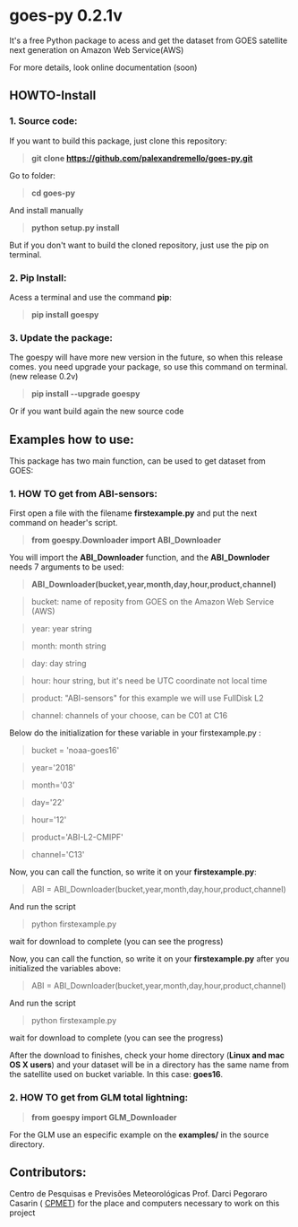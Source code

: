 # goes-py 0.2.1v 

 It's a free Python package to acess and get the dataset from GOES satellite next generation on Amazon Web Service(AWS)
 
 For more details, look online documentation (soon)

## HOWTO-Install 
 
 ### 1. Source code:
 
 If you want to build this package, just clone this repository:

 >**git clone https://github.com/palexandremello/goes-py.git**

 Go to folder:

>**cd goes-py** 

 And install manually

>**python setup.py install**

But if you don't want to build the cloned repository, just use the pip on terminal.

 ### 2. Pip Install: 
 
  Acess a terminal and use the command **pip**:
  
  > **pip install goespy**

 ### 3. Update the package:
 
The goespy will have more new version in the future, so when this release comes. you need upgrade your package, so use this command on terminal. (new release 0.2v)

 > **pip install --upgrade goespy** 
 
 Or if you want build again the new source code
 
 ## Examples how to use:

 This package has two main function, can be used to get dataset from GOES:

 ### 1. HOW TO get from ABI-sensors:
 
First open a file with the filename **firstexample.py** and put the next command on header's script.

> **from goespy.Downloader import ABI_Downloader**

You will import the **ABI_Downloader** function, and the **ABI_Downloder** needs 7 arguments to be used:

> **ABI_Downloader(bucket,year,month,day,hour,product,channel)**

>bucket: name of reposity from GOES on the Amazon Web Service (AWS)

>year: year string 

>month: month string 

>day: day string

>hour: hour string, but it's need be UTC coordinate not local time

>product: "ABI-sensors" for this example we will use FullDisk L2

>channel: channels of your choose, can be C01 at C16

Below do the initialization for these variable in your firstexample.py :

>  bucket = 'noaa-goes16'

>  year='2018'

> month='03'

> day='22'

> hour='12'

> product='ABI-L2-CMIPF'

> channel='C13'

Now, you can call the function, so write it on your **firstexample.py**:

> ABI = ABI_Downloader(bucket,year,month,day,hour,product,channel)


And run the script 

> python firstexample.py 

wait for download to complete (you can see the progress)


Now, you can call the function, so write it on your **firstexample.py** after you initialized the variables above:
> ABI = ABI_Downloader(bucket,year,month,day,hour,product,channel)

And run the script 

> python firstexample.py 

wait for download to complete (you can see the progress)

After the download to finishes, check your home directory (**Linux and mac OS X users**) and your dataset will be in a directory has the same name from the satellite used on bucket variable. In this case: **goes16**.

 ### 2. HOW TO get from GLM total lightning:
 
> **from goespy import GLM_Downloader**

For the GLM use an especific example on the **examples/** in the source directory.

 ## Contributors: 
 Centro de Pesquisas e Previsões Meteorológicas Prof. Darci Pegoraro Casarin ( <a href="https://wp.ufpel.edu.br/cppmet/">CPMET</a>) for the place and computers necessary to work on this project 

